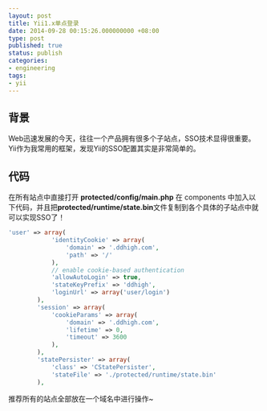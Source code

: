 ```yaml
---
layout: post
title: Yii1.x单点登录
date: 2014-09-28 00:15:26.000000000 +08:00
type: post
published: true
status: publish
categories:
- engineering
tags:
- yii
---
```

## 背景
Web迅速发展的今天，往往一个产品拥有很多个子站点，SSO技术显得很重要。Yii作为我常用的框架，发现Yii的SSO配置其实是非常简单的。
## 代码
在所有站点中直接打开 **protected/config/main.php** 在 components 中加入以下代码，并且把**protected/runtime/state.bin**文件复制到各个具体的子站点中就可以实现SSO了！

```php
'user' => array(
            'identityCookie' => array(
                'domain' => '.ddhigh.com',
                'path' => '/'
            ),
            // enable cookie-based authentication
            'allowAutoLogin' => true,
            'stateKeyPrefix' => 'ddhigh',
            'loginUrl' => array('user/login')
        ),
        'session' => array(
            'cookieParams' => array(
                'domain' => '.ddhigh.com',
                'lifetime' => 0,
                'timeout' => 3600
            ),
        ),
        'statePersister' => array(
            'class' => 'CStatePersister',
            'stateFile' => './protected/runtime/state.bin'
        ),
```

推荐所有的站点全部放在一个域名中进行操作~